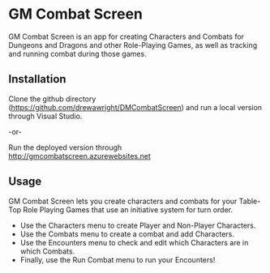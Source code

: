 # GM Combat Screen

GM Combat Screen is an app for creating Characters and Combats for Dungeons and Dragons and other Role-Playing Games, as well as tracking and running combat during those games.

## Installation

Clone the github directory (https://github.com/drewawright/DMCombatScreen) and run a local version through Visual Studio.

-or-

Run the deployed version through http://gmcombatscreen.azurewebsites.net 

## Usage
GM Combat Screen lets you create characters and combats for your Table-Top Role Playing Games that use an initiative system for turn order.

- Use the Characters menu to create Player and Non-Player Characters.
- Use the Combats menu to create a combat and add Characters.
- Use the Encounters menu to check and edit which Characters are in which Combats.
- Finally, use the Run Combat menu to run your Encounters!